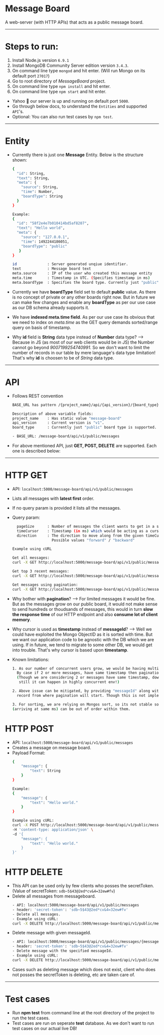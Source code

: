# Message Board
A web-server (with HTTP APIs) that acts as a public message board.

-----
# Steps to run:
1. Install Node.js version ```6.9.1```
2. Install MongoDB Community Server edition version ```3.4.3```.
3. On command line type ```mongod``` and hit enter. (Will run Mongo on its default port ```27017```)
4. Go to root directory of *MessageBoard* project.
5. On command line type ```npm install``` and hit enter.
6. On command line type ```npm start``` and hit enter.
- Yahoo 🎉 our server is up and running on default port ```5000```.
- Go through below docs, to understand the ```Entities``` and supported ```API```'s.
- Optional: You can also run test cases by ```npm test```.
-----
# Entity
- Currently there is just one **Message** Entity. Below is the structure shown:
    ```sh
    {
      "id": String,
      "text": String,
      "meta": {
        "source": String,
        "time": Number,
        "boardType": String
      }
    }
    
    Example:
    {
      "id": "58f2e4e7b010414bd5af8207",
      "text": "Hello world",
      "meta": {
        "source": "127.0.0.1",
        "time": 1492244186051,
        "boardType": "public"
       }
    }
    
    id              : Server generated unqiue identifier.        
    text            : Message board text
    meta.source     : IP of the user who created this message entity
    meta.time       : Timestamp in UTC. (Specifies timestamp in ms)
    meta.boardType  : Specifies the board type. Currently just "public" board is supported
    ```

- Currently we have **boardType** field set to default **public** value. As there is no concept of private or any other boards right now. But in future we can make few changes and enable any **boardType** as per our use case as our DB schema already supports it. 
- We have **indexed meta.time field**. As per our use case its obvious that we need to index on *meta.time* as the GET query demands sorted/range query on basis of timestamp.
- Why **id** field is **String** data type instead of **Number** data type? --> Because in JS (as most of our web clients would be in JS) the Number cannot go beyond *9007199254740991*. So we don't want to limit the number of records in our table by mere language's data type limitation! That's why **id** is choosen to be of *String* data type.

-----
# API
- Follows REST convention
    ```sh
    BASE_URL has pattern /{project_name}/api/{api_version}/{board_type}/messages
    
    Description of above variable fields:
    project_name    : Has static value "message-board"
	api_version     : Current version is "v1".
	board_type      : Currently just "public" board type is supported.
    
    - BASE_URL: /message-board/api/v1/public/messages
    ```
- For above mentioned API, just **GET, POST, DELETE** are supported. Each one is described below:

-----
# HTTP GET

- API: ```localhost:5000/message-board/api/v1/public/messages```
- Lists all messages with **latest first** order.
- If no query param is provided it lists all the messages.
- Query param:
    ```sh
      pageSize      : Number of messages the client wants to get in a single HTTP call.
      timeCursor    : Timestamp (in ms) which would be acting as a cursor.
      direction     : The direction to move along from the given timeCursor.
                      Possible values "forward" / "backward"
    ```

    ```sh
    Example using cURL
    
    Get all messages:
    curl -X GET http://localhost:5000/message-board/api/v1/public/messages
    
    Get top 3 recent messages:
    curl -X GET http://localhost:5000/message-board/api/v1/public/messages?pageSize=3
    
    Get messages using pagination:
    curl -X GET http://localhost:5000/message-board/api/v1/public/messages?pageSize=5&direction=forward&timeCursor=1492313318225
    ```
- Why bother with **pagination**? --> For limited messages it would be fine. But as the messages grow on our public board, it would not make sense to send hundreds or thoudsands of messages, this would in turn **slow the response time** of our HTTP endpoint and also **consume lot of client memory**.
- Why cursor is used as **timestamp** instead of **messageId**? --> Well we could have exploited the Mongo ObjectID as it is sorted with time. But we want our application code to be agnostic with the DB which we are using. If in future, we tend to migrate to some other DB, we would get into trouble. That's why cursor is based upon **timestamp**.
- Known limitations:
    ```sh
    1. As our number of concurrent users grow, we would be having multiple concurrent messages per second.
      By case if 2 or more messages, have same timestamp then pagination results can miss some records.
      (Though we are considering 2 or messages have same timestamp, down till milliseconds,
       still it can happen in highly concurrent env!)
    
    2. Above issue can be mitigated, by providing "messageId" along with "timeCursor" to pinpoint the exact
      record from where pagination will start. Though this is not implemented in current implementation.
    
    3. For sorting, we are relying on Mongos sort, so its not stable sort. ie. Messages with same timestamp
    (arriving at same ms) can be out of order within them.
    ```

# HTTP POST
- API: ```localhost:5000/message-board/api/v1/public/messages```
- Creates a message on message board.
- Payload Format:
    ```sh
    {
	    "message": {
		    "text": String
	    }
    }
    
    Example:
    {
    	"message": {
    		"text": "Hello world."
    	}
    }
    
    Example using cURL:
    curl -X POST http://localhost:5000/message-board/api/v1/public/messages \
    -H 'content-type: application/json' \
    -d '{
	    "message": {
		    "text": "Hello world."
	    }
    }'
    ```

# HTTP DELETE
- This API can be used only by few clients who posses the secretToken. (Value of secretToken: ```sdb~5$43@2ed*cv&4=32ew#fv```)
- Delete all messages from messageboard.
    ```sh
    - API: localhost:5000/message-board/api/v1/public/messages
    - header: 'secret-token': 'sdb~5$43@2ed*cv&4=32ew#fv'
    - Delete all messages.
    - Example using cURL:
    curl -X DELETE http://localhost:5000/message-board/api/v1/public/messages -H 'secret-token: sdb~5$43@2ed*cv&4=32ew#fv'
    ```
- Delete message with given messageId.
    ```sh
    - API: localhost:5000/message-board/api/v1/public/messages/{messageId}
    - header: 'secret-token': 'sdb~5$43@2ed*cv&4=32ew#fv'
    - Delete message with the specified messageId.
    - Example using cURL:
    curl -X DELETE http://localhost:5000/message-board/api/v1/public/messages/58f306ae33bdb54f3b3972f2 -H 'secret-token: sdb~5$43@2ed*cv&4=32ew#fv'
    ```
- Cases such as deleting message which does not exist, client who does not posses the secretToken is deleting, etc are taken care of.

-----
# Test cases

- Run **npm test** from command line at the root directory of the project to run the test cases.
- Test cases are run on seperate **test** database. As we don't want to run test cases on our actual live DB!
